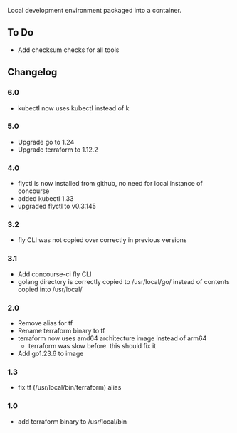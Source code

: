 Local development environment packaged into a container.

## To Do
- Add checksum checks for all tools

## Changelog
### 6.0
- kubectl now uses kubectl instead of k
### 5.0
- Upgrade go to 1.24
- Upgrade terraform to 1.12.2
### 4.0
- flyctl is now installed from github, no need for local instance of concourse
- added kubectl 1.33
- upgraded flyctl to v0.3.145
### 3.2
- fly CLI was not copied over correctly in previous versions
### 3.1
- Add concourse-ci fly CLI
- golang directory is correctly copied to /usr/local/go/ instead of contents copied into /usr/local/
### 2.0
- Remove alias for tf
- Rename terraform binary to tf
- terraform now uses amd64 architecture image instead of arm64
    - terraform was slow before. this should fix it
- Add go1.23.6 to image
### 1.3
- fix tf (/usr/local/bin/terraform) alias
### 1.0
- add terraform binary to /usr/local/bin
